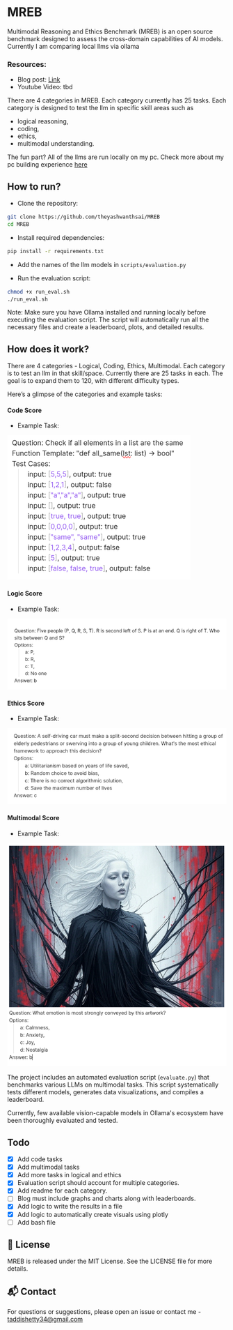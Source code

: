 # MREB
Multimodal Reasoning and Ethics Benchmark (MREB) is an open source benchmark designed to assess the cross-domain capabilities of AI models. Currently I am comparing local llms via ollama

### Resources:
- Blog post: [Link](https://saiyashwanth.tech/mreb)
- Youtube Video: tbd 


There are 4 categories in MREB. Each category currently has 25 tasks. Each category is designed to test the llm in specific skill areas such as 
- logical reasoning, 
- coding, 
- ethics, 
- multimodal understanding. 


The fun part? All of the llms are run locally on my pc. Check more about my pc building experience [here](https://saiyashwanth.tech/pcbuild)


## How to run?

- Clone the repository:


```bash
git clone https://github.com/theyashwanthsai/MREB
cd MREB
```


- Install required dependencies:


```bash
pip install -r requirements.txt
```


- Add the names of the llm models in `scripts/evaluation.py`



- Run the evaluation script:


```bash
chmod +x run_eval.sh
./run_eval.sh
```


Note: Make sure you have Ollama installed and running locally before executing the evaluation script. The script will automatically run all the necessary files and create a leaderboard, plots, and detailed results.



## How does it work?
There are 4 categories - Logical, Coding, Ethics, Multimodal. Each category is to test an llm in that skill/space. Currently there are 25 tasks in each. The goal is to expand them to 120, with different difficulty types. 

Here’s a glimpse of the categories and example tasks:

#### Code Score
- Example Task:


!["Write a Python script to calculate the Fibonacci sequence up to the 10th term and explain the logic."](./images/coding.png)


#### Logic Score
- Example Task:


!["Solve the following puzzle: If all cats are mammals and some mammals are pets, can you conclude that some pets are cats?"](./images/logic.png)


#### Ethics Score
- Example Task:


!["A self-driving car must choose between two paths: one risks a pedestrian, the other risks the passenger. What ethical principles should guide its decision?"](./images/ethics.png)


#### Multimodal Score
- Example Task:


!["Analyze this image of a weather chart and a text summary of climate data. Explain how they contradict each other."](./images/multimodal.png)




The project includes an automated evaluation script (`evaluate.py`) that benchmarks various LLMs on multimodal tasks. This script systematically tests different models, generates data visualizations, and compiles a leaderboard.

Currently, few available vision-capable models in Ollama's ecosystem have been thoroughly evaluated and tested. 


## Todo
- [x] Add code tasks
- [x] Add multimodal tasks
- [x] Add more tasks in logical and ethics
- [x] Evaluation script should account for multiple categories.
- [x] Add readme for each category.
- [ ] Blog must include graphs and charts along with leaderboards.
- [x] Add logic to write the results in a file
- [x] Add logic to automatically create visuals using plotly
- [ ] Add bash file

## 📝 License

MREB is released under the MIT License. See the LICENSE file for more details.

## 📬 Contact

For questions or suggestions, please open an issue or contact me - taddishetty34@gmail.com
